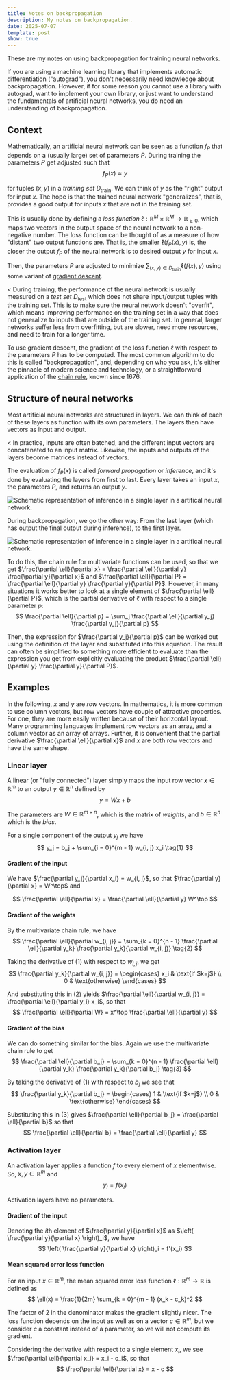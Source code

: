 ```yaml
---
title: Notes on backpropagation
description: My notes on backpropagation.
date: 2025-07-07
template: post
show: true
---
```


These are my notes on using backpropagation for training neural networks.

If you are using a machine learning library that implements automatic differentiation ("autograd"), you don't necessarily need knowledge about backpropagation. However, if for some reason you cannot use a library with autograd, want to implement your own library, or just want to understand the fundamentals of artificial neural networks, you do need an understanding of backpropagation.

## Context

Mathematically, an artificial neural network can be seen as a function $f_P$ that depends on a (usually large) set of parameters $P$. During training the parameters $P$ get adjusted such that
$$ f_P(x) \approx y $$

for tuples $(x, y)$ in a *training set* $D_\text{train}$. We can think of $y$ as the "right" output for input $x$. The hope is that the trained neural network "generalizes", that is, provides a good output for inputs $x$ that are not in the training set.

This is usually done by defining a *loss function* $\ell : \mathbb{R}^M \times \mathbb{R}^M \rightarrow \mathbb{R}_{\geq 0}$, which maps two vectors in the output space of the neural network to a non-negative number. The loss function can be thought of as a measure of how "distant" two output functions are. That is, the smaller $\ell(f_P(x), y)$ is, the closer the output $f_P$ of the neural network is to desired output $y$ for input $x$.

Then, the parameters $P$ are adjusted to minimize $\sum_{(x, y) \in D_\text{train}} \ell(f(x), y)$ using some variant of [gradient descent](https://en.wikipedia.org/wiki/Gradient_descent).

< During training, the performance of the neural network is usually measured on a *test set* $D_\text{test}$ which does not share input/output tuples with the training set. This is to make sure the neural network doesn't "overfit", which means improving performance on the training set in a way that does not generalize to inputs that are outside of the training set. In general, larger networks suffer less from overfitting, but are slower, need more resources, and need to train for a longer time.

To use gradient descent, the gradient of the loss function $\ell$ with respect to the parameters $P$ has to be computed. The most common algorithm to do this is called "backpropagation", and, depending on who you ask, it's either the pinnacle of modern science and technology, or a straightforward application of the [chain rule](https://en.wikipedia.org/wiki/Chain_rule), known since 1676.


## Structure of neural networks

Most artificial neural networks are structured in layers. We can think of each of these layers as function with its own parameters. The layers then have vectors as input and output.

< In practice, inputs are often batched, and the different input vectors are concatenated to an input matrix. Likewise, the inputs and outputs of the layers become matrices instead of vectors.

The evaluation of $f_P(x)$ is called *forward propagation* or *inference*, and it's done by evaluating the layers from first to last. Every layer takes an input $x$, the parameters $P$, and returns an output $y$.

![Schematic representation of inference in a single layer in a artifical neural network.](./images/inference.svg)

During backpropagation, we go the other way: From the last layer (which has output the final output during inference), to the first layer.

![Schematic representation of inference in a single layer in a artifical neural network.](./images/backprop.svg)

To do this, the chain rule for multivariate functions can be used, so that we get $\frac{\partial \ell}{\partial x} = \frac{\partial \ell}{\partial y} \frac{\partial y}{\partial x}$ and $\frac{\partial \ell}{\partial P} = \frac{\partial \ell}{\partial y} \frac{\partial y}{\partial P}$. However, in many situations it works better to look at a single element of $\frac{\partial \ell}{\partial P}$, which is the partial derivative of $\ell$ with respect to a single parameter $p$:
$$ \frac{\partial \ell}{\partial p} = \sum_j \frac{\partial \ell}{\partial y_j} \frac{\partial y_j}{\partial p} $$

Then, the expression for $\frac{\partial y_j}{\partial p}$ can be worked out using the definition of the layer and substituted into this equation. The result can often be simplified to something more efficient to evaluate than the expression you get from explicitly evaluating the product $\frac{\partial \ell}{\partial y} \frac{\partial y}{\partial P}$.


## Examples

In the following, $x$ and $y$ are *row* vectors. In mathematics, it is more common to use column vectors, but row vectors have couple of attractive properties. For one, they are more easily written because of their horizontal layout. Many programming languages implement row vectors as an array, and a column vector as an array of arrays. Further, it is convenient that the partial derivative $\frac{\partial \ell}{\partial x}$ and $x$ are both row vectors and have the same shape.


### Linear layer

A linear (or "fully connected") layer simply maps the input row vector $x \in \mathbb{R}^m$ to an output $y \in \mathbb{R}^n$ defined by
$$ y = Wx + b $$

The parameters are $W \in \mathbb{R}^{m \times n}$, which is the matrix of *weights*, and $b \in \mathbb{R}^n$ which is the *bias*.

For a single component of the output $y_j$ we have
$$ y_j = b_j + \sum_{i = 0}^{m - 1} w_{i, j} x_i \tag{1} $$


#### Gradient of the input

We have $\frac{\partial y_j}{\partial x_i} = w_{i, j}$, so that $\frac{\partial y}{\partial x} = W^\top$ and

$$ \frac{\partial \ell}{\partial x} = \frac{\partial \ell}{\partial y} W^\top $$


#### Gradient of the weights

By the multivariate chain rule, we have
$$ \frac{\partial \ell}{\partial w_{i, j}} = \sum_{k = 0}^{n - 1} \frac{\partial \ell}{\partial y_k} \frac{\partial y_k}{\partial w_{i, j}} \tag{2} $$

Taking the derivative of $(1)$ with respect to $w_{i, j}$, we get
$$
\frac{\partial y_k}{\partial w_{i, j}} =
\begin{cases}
x_i & \text{if $k=j$} \\
0 & \text{otherwise}
\end{cases}
$$

And substituting this in $(2)$ yields $\frac{\partial \ell}{\partial w_{i, j}} = \frac{\partial \ell}{\partial y_i} x_i$, so that
$$ \frac{\partial \ell}{\partial W} = x^\top \frac{\partial \ell}{\partial y} $$


#### Gradient of the bias

We can do something similar for the bias. Again we use the multivariate chain rule to get 
$$ \frac{\partial \ell}{\partial b_j} = \sum_{k = 0}^{n - 1} \frac{\partial \ell}{\partial y_k} \frac{\partial y_k}{\partial b_j} \tag{3} $$

By taking the derivative of $(1)$ with respect to $b_j$ we see that
$$
\frac{\partial y_k}{\partial b_j} =
\begin{cases}
1 & \text{if $k=j$} \\
0 & \text{otherwise}
\end{cases}
$$

Substituting this in $(3)$ gives $\frac{\partial \ell}{\partial b_j} = \frac{\partial \ell}{\partial b}$ so that
$$ \frac{\partial \ell}{\partial b} = \frac{\partial \ell}{\partial y} $$


### Activation layer

An activation layer applies a function $f$ to every element of $x$ elementwise. So, $x, y \in \mathbb{R}^m$ and
$$ y_i = f(x_i) $$

Activation layers have no parameters.


#### Gradient of the input

Denoting the $i$th element of $\frac{\partial y}{\partial x}$ as $\left( \frac{\partial y}{\partial x} \right)_i$, we have
$$ \left( \frac{\partial y}{\partial x} \right)_i = f'(x_i) $$


#### Mean squared error loss function

For an input $x \in \mathbb{R}^m$, the mean squared error loss function $\ell : \mathbb{R}^m \rightarrow \mathbb{R}$ is defined as
$$ \ell(x) = \frac{1}{2m} \sum_{k = 0}^{m - 1} (x_k - c_k)^2 $$

The factor of 2 in the denominator makes the gradient slightly nicer. The loss function depends on the input as well as on a vector $c \in \mathbb{R}^m$, but we consider $c$ a constant instead of a parameter, so we will not compute its gradient.

Considering the derivative with respect to a single element $x_i$, we see $\frac{\partial \ell}{\partial x_i} = x_i - c_i$, so that
$$ \frac{\partial \ell}{\partial x} = x - c $$
